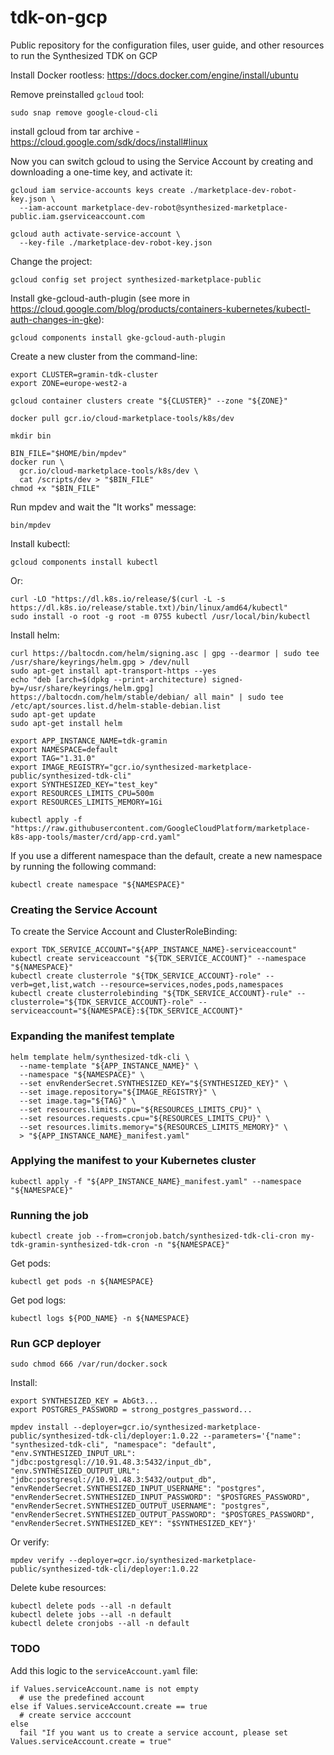 # tdk-on-gcp
Public repository for the configuration files, user guide, and other resources to run the Synthesized TDK on GCP



Install Docker rootless: https://docs.docker.com/engine/install/ubuntu

Remove preinstalled `gcloud` tool:
```
sudo snap remove google-cloud-cli
```

install gcloud from tar archive - https://cloud.google.com/sdk/docs/install#linux


Now you can switch gcloud to using the Service Account by creating and downloading a one-time key, and activate it:
```
gcloud iam service-accounts keys create ./marketplace-dev-robot-key.json \
  --iam-account marketplace-dev-robot@synthesized-marketplace-public.iam.gserviceaccount.com

gcloud auth activate-service-account \
  --key-file ./marketplace-dev-robot-key.json
```

Change the project:
```
gcloud config set project synthesized-marketplace-public
```

Install gke-gcloud-auth-plugin (see more in https://cloud.google.com/blog/products/containers-kubernetes/kubectl-auth-changes-in-gke):
```
gcloud components install gke-gcloud-auth-plugin
```


Create a new cluster from the command-line:
```
export CLUSTER=gramin-tdk-cluster
export ZONE=europe-west2-a

gcloud container clusters create "${CLUSTER}" --zone "${ZONE}"
```



```
docker pull gcr.io/cloud-marketplace-tools/k8s/dev

mkdir bin

BIN_FILE="$HOME/bin/mpdev"
docker run \
  gcr.io/cloud-marketplace-tools/k8s/dev \
  cat /scripts/dev > "$BIN_FILE"
chmod +x "$BIN_FILE"
```

Run mpdev and wait the "It works" message:
```
bin/mpdev
```


Install kubectl:
```
gcloud components install kubectl
```

Or:
```
curl -LO "https://dl.k8s.io/release/$(curl -L -s https://dl.k8s.io/release/stable.txt)/bin/linux/amd64/kubectl"
sudo install -o root -g root -m 0755 kubectl /usr/local/bin/kubectl
```


Install helm:
```
curl https://baltocdn.com/helm/signing.asc | gpg --dearmor | sudo tee /usr/share/keyrings/helm.gpg > /dev/null
sudo apt-get install apt-transport-https --yes
echo "deb [arch=$(dpkg --print-architecture) signed-by=/usr/share/keyrings/helm.gpg] https://baltocdn.com/helm/stable/debian/ all main" | sudo tee /etc/apt/sources.list.d/helm-stable-debian.list
sudo apt-get update
sudo apt-get install helm
```



```
export APP_INSTANCE_NAME=tdk-gramin
export NAMESPACE=default
export TAG="1.31.0"
export IMAGE_REGISTRY="gcr.io/synthesized-marketplace-public/synthesized-tdk-cli"
export SYNTHESIZED_KEY="test_key"
export RESOURCES_LIMITS_CPU=500m
export RESOURCES_LIMITS_MEMORY=1Gi
```

```
kubectl apply -f "https://raw.githubusercontent.com/GoogleCloudPlatform/marketplace-k8s-app-tools/master/crd/app-crd.yaml"
```


If you use a different namespace than the default, create a new namespace by running the following command:
```
kubectl create namespace "${NAMESPACE}"
```

### Creating the Service Account

To create the Service Account and ClusterRoleBinding:
```
export TDK_SERVICE_ACCOUNT="${APP_INSTANCE_NAME}-serviceaccount"
kubectl create serviceaccount "${TDK_SERVICE_ACCOUNT}" --namespace "${NAMESPACE}"
kubectl create clusterrole "${TDK_SERVICE_ACCOUNT}-role" --verb=get,list,watch --resource=services,nodes,pods,namespaces
kubectl create clusterrolebinding "${TDK_SERVICE_ACCOUNT}-rule" --clusterrole="${TDK_SERVICE_ACCOUNT}-role" --serviceaccount="${NAMESPACE}:${TDK_SERVICE_ACCOUNT}"
```



### Expanding the manifest template

```
helm template helm/synthesized-tdk-cli \
  --name-template "${APP_INSTANCE_NAME}" \
  --namespace "${NAMESPACE}" \
  --set envRenderSecret.SYNTHESIZED_KEY="${SYNTHESIZED_KEY}" \
  --set image.repository="${IMAGE_REGISTRY}" \
  --set image.tag="${TAG}" \
  --set resources.limits.cpu="${RESOURCES_LIMITS_CPU}" \
  --set resources.requests.cpu="${RESOURCES_LIMITS_CPU}" \
  --set resources.limits.memory="${RESOURCES_LIMITS_MEMORY}" \
  > "${APP_INSTANCE_NAME}_manifest.yaml"
```


### Applying the manifest to your Kubernetes cluster

```
kubectl apply -f "${APP_INSTANCE_NAME}_manifest.yaml" --namespace "${NAMESPACE}"
```


### Running the job

```
kubectl create job --from=cronjob.batch/synthesized-tdk-cli-cron my-tdk-gramin-synthesized-tdk-cron -n "${NAMESPACE}"
```

Get pods:
```
kubectl get pods -n ${NAMESPACE}
```

Get pod logs:
```
kubectl logs ${POD_NAME} -n ${NAMESPACE}
```


### Run GCP deployer

```
sudo chmod 666 /var/run/docker.sock
```

Install:
```shell
export SYNTHESIZED_KEY = AbGt3...
export POSTGRES_PASSWORD = strong_postgres_password...

mpdev install --deployer=gcr.io/synthesized-marketplace-public/synthesized-tdk-cli/deployer:1.0.22 --parameters='{"name": "synthesized-tdk-cli", "namespace": "default", "env.SYNTHESIZED_INPUT_URL": "jdbc:postgresql://10.91.48.3:5432/input_db", "env.SYNTHESIZED_OUTPUT_URL": "jdbc:postgresql://10.91.48.3:5432/output_db", "envRenderSecret.SYNTHESIZED_INPUT_USERNAME": "postgres", "envRenderSecret.SYNTHESIZED_INPUT_PASSWORD": "$POSTGRES_PASSWORD", "envRenderSecret.SYNTHESIZED_OUTPUT_USERNAME": "postgres", "envRenderSecret.SYNTHESIZED_OUTPUT_PASSWORD": "$POSTGRES_PASSWORD", "envRenderSecret.SYNTHESIZED_KEY": "$SYNTHESIZED_KEY"}'
```

Or verify:
```shell
mpdev verify --deployer=gcr.io/synthesized-marketplace-public/synthesized-tdk-cli/deployer:1.0.22
```

Delete kube resources:
```
kubectl delete pods --all -n default
kubectl delete jobs --all -n default
kubectl delete cronjobs --all -n default
```


### TODO

Add this logic to the `serviceAccount.yaml` file:
```shell
if Values.serviceAccount.name is not empty
  # use the predefined account
else if Values.serviceAccount.create == true
  # create service acccount
else
  fail "If you want us to create a service account, please set Values.serviceAccount.create = true"
```
